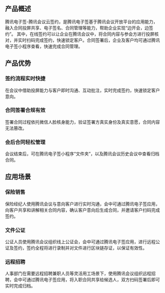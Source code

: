 ## 产品概述
腾讯电子签-腾讯会议云签约，是腾讯电子签基于腾讯会议开放平台的应用能力，融入合同投屏共享、电子签名、合同管理等能力，帮助企业实现“边开会，边签约”。
其中，在线签约可以让企业在腾讯会议中，将合同内容与参会方进行投屏核对，并实时扫码完成签约，快速锁定客户。合同签署后，企业及客户均可通过腾讯电子签小程序查看，快速完成合同管理。


## 产品优势

### 签约流程实时快捷
在会议中借助投屏能力与客户即时沟通、互动批注，实时完成签约，快速锁定客户意向。

### 合同签署合规有效
签署合同过程依托微信人脸核身能力，验证签署方真实身份及真实意愿，合同内容无法篡改。

### 会后合同轻松管理
会议结束后，可在腾讯电子签小程序“文件夹”，以及腾讯会议历史会议中查看归档合同。


## 应用场景
### 保险销售
保险经纪人使用腾讯会议与意向客户进行实时沟通，会中可通过腾讯电子签应用，向客户共享和讲解相关合同内容，确认客户意向后生成合同，并邀请客户扫码完成签约。

### 文件公证
公证人员使用腾讯会议组织线上公证会，会中可通过腾讯电子签应用，进行远程公证及签约，签约全程将进行录制并对文件进行区块链存证，以保证有效性。

### 远程招聘
人事部门在需要远程招聘兼职人员等灵活用工场景下，使用腾讯会议组织远程招聘，会中可通过腾讯电子签应用，将入职合同共享给候选人，双方扫码签署后即可实时完成归档。
